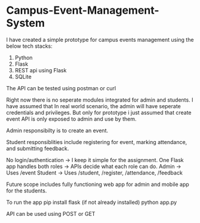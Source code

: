 # Campus-Event-Management-System

I have created a simple prototype for campus events management using the below tech stacks:
1. Python
2. Flask
3. REST api using Flask
4. SQLite

The API can be tested using postman or curl

Right now there is no seperate modules integrated for admin and students. I have assumed that In real world scenario, the admin will have seperate credentials and privileges. But only for prototype i just assumed that create event API is only exposed to admin and use by them.

Admin responsibilty is to create an event.

Student responsiblities include registering for event, marking attendance, and submitting  feedback.

No login/authentication → I keep it simple for the assignment.
One Flask app handles both roles → APIs decide what each role can do.
Admin → Uses /event
Student → Uses /student, /register, /attendance, /feedback

Future scope includes fully functioning web app for admin and mobile app for the students.

To run the app
pip install flask (if not already installed)
python app.py

API can be used using POST or GET
